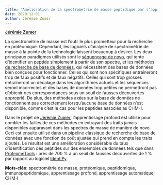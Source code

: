 ```yaml
---
title: 'Amélioration de la spectrométrie de masse peptidique par l’apprentissage profond'
date: 2020-12-01
author: Jérémie Zumer
---
```


[**Jérémie Zumer**](/fr/author/jeremie-zumer)

<!--more-->

La spectrométrie de masse est l’outil le plus prometteur pour la recherche en protéomique. Cependant, les logiciels d’analyse de spectrométrie de masse à la pointe de la technologie laissent beaucoup à désirer. Les deux principaux paradigmes utilisés sont le [séquençage de novo](https://fr.wikipedia.org/wiki/Prot%C3%A9omique), qui tente d’identifier un peptide simplement à partir de son spectre, et les [méthodes de recherche de base de données](https://en.wikipedia.org/wiki/List_of_mass_spectrometry_software), qui nécessitent des bases de données bien conçues pour fonctionner. Celles qui sont non spécifiques entraîneront trop de faux positifs et de faux négatifs. Celles qui sont trop grosses entraîneront un décalage dans les algorithmes actuels et les séquences seront incorrectes et des bases de données trop petites ne permettront pas d’obtenir des correspondances sous un seuil de fausses découvertes approprié. De plus, des méthodes axées sur la base de données ne fonctionnent pas correctement lorsqu’aucune base de données n’est disponible, comme c’est le cas pour les peptides associés au CHM-I. 

Dans le projet de [Jérémie Zumer](/fr/author/jeremie-zumer), l’apprentissage profond est utilisé pour combler les failles de ces méthodes en extrayant des traits jamais disponibles auparavant dans les spectres de masse de manière de novo. Ceci est ensuite utilisé dans un pipeline classique de recherche de base de données avec une fonction de coût ajustée qui prend en compte les traits ajoutés. Le résultat est une amélioration considérable du taux d’identification des peptides sur des ensembles de données tels que dans [ProteomeTools](http://www.proteometools.org/) : près de 700 % à un seuil de fausses découvertes de 1 % par rapport au logiciel [IdentiPy](https://pubs.acs.org/doi/10.1021/acs.jproteome.7b00640).

**Mots-clés:** spectrométrie de masse, protéomique, peptidomique, immunopeptidomique, apprentissage profond, apprentissage automatique, CHM-I
